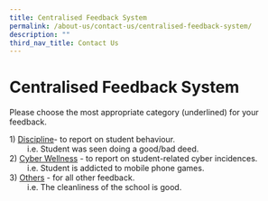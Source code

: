 ```yaml
---
title: Centralised Feedback System
permalink: /about-us/contact-us/centralised-feedback-system/
description: ""
third_nav_title: Contact Us
---
```

# Centralised Feedback System

Please choose the most appropriate category (underlined) for your feedback.  
  
1) <a href="https://form.gov.sg/#!/5d785ed428467500121ed63b" target="_blank">Discipline</a>\- to report on student behaviour.  
        i.e. Student was seen doing a good/bad deed.  
2) <a href="https://form.gov.sg/#!/5d785de4a05c2f0013fb4adb" target="_blank">Cyber Wellness</a> \- to report on student-related cyber incidences.  
        i.e. Student is addicted to mobile phone games.  
3) <a href="https://form.gov.sg/#!/5d785ea228467500121ed62c" target="_blank">Others</a> \- for all other feedback.  
        i.e. The cleanliness of the school is good.